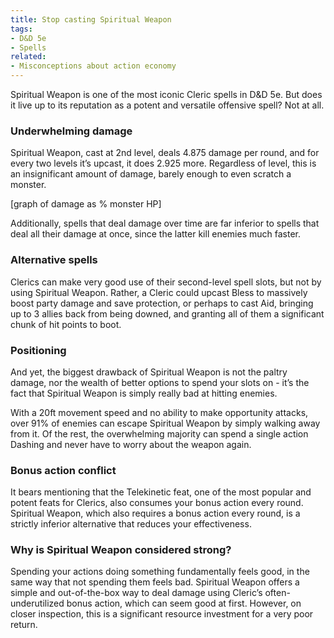 ```yaml
---
title: Stop casting Spiritual Weapon
tags:
- D&D 5e
- Spells
related:
- Misconceptions about action economy
---
```

Spiritual Weapon is one of the most iconic Cleric spells in D&D 5e. But does it live up to its reputation as a potent and versatile offensive spell? Not at all.

### Underwhelming damage
Spiritual Weapon, cast at 2nd level, deals 4.875 damage per round, and for every two levels it’s upcast, it does 2.925 more. Regardless of level, this is an insignificant amount of damage, barely enough to even scratch a monster.

[graph of damage as % monster HP]

Additionally, spells that deal damage over time are far inferior to spells that deal all their damage at once, since the latter kill enemies much faster.

### Alternative spells
Clerics can make very good use of their second-level spell slots, but not by using Spiritual Weapon. Rather, a Cleric could upcast Bless to massively boost party damage and save protection, or perhaps to cast Aid, bringing up to 3 allies back from being downed, and granting all of them a significant chunk of hit points to boot.

### Positioning
And yet, the biggest drawback of Spiritual Weapon is not the paltry damage, nor the wealth of better options to spend your slots on - it’s the fact that Spiritual Weapon is simply really bad at hitting enemies.

With a 20ft movement speed and no ability to make opportunity attacks, over 91% of enemies can escape Spiritual Weapon by simply walking away from it. Of the rest, the overwhelming majority can spend a single action Dashing and never have to worry about the weapon again.

### Bonus action conflict
It bears mentioning that the Telekinetic feat, one of the most popular and potent feats for Clerics, also consumes your bonus action every round. Spiritual Weapon, which also requires a bonus action every round, is a strictly inferior alternative that reduces your effectiveness.

### Why is Spiritual Weapon considered strong?
Spending your actions doing something fundamentally feels good, in the same way that not spending them feels bad. Spiritual Weapon offers a simple and out-of-the-box way to deal damage using Cleric’s often-underutilized bonus action, which can seem good at first. However, on closer inspection, this is a significant resource investment for a very poor return.
